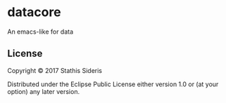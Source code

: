 # datacore

An emacs-like for data

## License

Copyright © 2017 Stathis Sideris

Distributed under the Eclipse Public License either version 1.0 or (at
your option) any later version.
